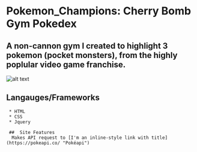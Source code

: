 # Pokemon_Champions: Cherry Bomb Gym Pokedex

## A non-cannon gym I created to highlight 3 pokemon (pocket monsters), from the highly poplular video game franchise.

   
![alt text](https://upload.wikimedia.org/wikipedia/commons/thumb/9/98/International_Pok%C3%A9mon_logo.svg/1200px-International_Pok%C3%A9mon_logo.svg.png)


  ## Langauges/Frameworks
     * HTML
     * CSS
     * Jquery
     
     ##  Site Features
      Makes API request to [I'm an inline-style link with title](https://pokeapi.co/ "Pokéapi")
     
